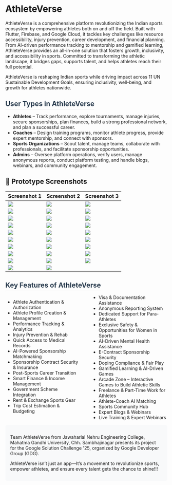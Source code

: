 <h1>AthleteVerse</h1>

AthleteVerse is a comprehensive platform revolutionizing the Indian sports ecosystem by empowering athletes both on and off the field. Built with Flutter, Firebase, and Google Cloud, it tackles key challenges like resource accessibility, injury prevention, career development, and financial planning. From AI-driven performance tracking to mentorship and gamified learning, AthleteVerse provides an all-in-one solution that fosters growth, inclusivity, and accessibility in sports. Committed to transforming the athletic landscape, it bridges gaps, supports talent, and helps athletes reach their full potential.

AthleteVerse is reshaping Indian sports while driving impact across 11 UN Sustainable Development Goals, ensuring inclusivity, well-being, and growth for athletes nationwide.
</div>

## <span style="color: #2c3e50; border-bottom: 1px solid #eee; padding-bottom: 5px; margin-top: 30px;">User Types in AthleteVerse</span>

- **Athletes** – Track performance, explore tournaments, manage injuries, secure sponsorships, plan finances, build a strong professional network, and plan a successful career.
- **Coaches** – Design training programs, monitor athlete progress, provide expert mentorship, and connect with sponsors.
- **Sports Organizations** – Scout talent, manage teams, collaborate with professionals, and facilitate sponsorship opportunities.
- **Admins** – Oversee platform operations, verify users, manage anonymous reports, conduct platform testing, and handle blogs, webinars, and community engagement.

## 🧪 Prototype Screenshots

| Screenshot 1 | Screenshot 2 | Screenshot 3 |
|--------------|--------------|--------------|
| ![](screenshots/1.jpeg) | ![](screenshots/2.jpeg) | ![](screenshots/3.jpeg) |
| ![](screenshots/4.jpeg) | ![](screenshots/5.jpeg) | ![](screenshots/6.jpeg) |
| ![](screenshots/7.jpeg) | ![](screenshots/8.jpeg) | ![](screenshots/9.jpeg) |
| ![](screenshots/10.jpeg) | ![](screenshots/11.jpeg) | ![](screenshots/12.jpeg) |
| ![](screenshots/13.jpeg) | ![](screenshots/14.jpeg) | ![](screenshots/15.jpeg) |
| ![](screenshots/16.jpeg) | ![](screenshots/17.jpeg) | ![](screenshots/18.jpeg) |
| ![](screenshots/19.jpeg) | ![](screenshots/20.jpeg) | ![](screenshots/21.jpeg) |
| ![](screenshots/22.jpeg) | ![](screenshots/23.jpeg) | ![](screenshots/24.jpeg) |
| ![](screenshots/25.jpeg) | ![](screenshots/26.jpeg) | ![](screenshots/27.jpeg) |
| ![](screenshots/28.jpeg) | ![](screenshots/29.jpeg) |  |


## <span style="color: #2c3e50; border-bottom: 1px solid #eee; padding-bottom: 5px; margin-top: 30px;">Key Features of AthleteVerse</span>




<div style="columns: 2; column-gap: 30px;">

- Athlete Authentication & Authorization
- Athlete Profile Creation & Management
- Performance Tracking & Analytics
- Injury Prevention & Rehab
- Quick Access to Medical Records
- AI-Powered Sponsorship Matchmaking
- Sponsorship Contract Security & Insurance
- Post-Sports Career Transition
- Smart Finance & Income Management
- Government Scheme Integration
- Rent & Exchange Sports Gear
- Trip Cost Estimation & Budgeting
- Visa & Documentation Assistance
- Anonymous Reporting System
- Dedicated Support for Para-Athletes
- Exclusive Safety & Opportunities for Women in Sports
- AI-Driven Mental Health Assistance
- E-Contract Sponsorship Security
- Doping Compliance & Fair Play
- Gamified Learning & AI-Driven Games
- Arcade Zone – Interactive Games to Build Athletic Skills
- Freelance & Part-Time Work for Athletes
- Athlete-Coach AI Matching
- Sports Community Hub
- Expert Blogs & Webinars
- Live Training & Expert Webinars
</div>




<div style="background-color: #f8f9fa; padding: 15px; border-radius: 5px; margin: 15px 0;">

Team AthleteVerse from Jawaharlal Nehru Engineering College, Mahatma Gandhi University, Chh. Sambhajinagar presents its project for the Google Solution Challenge '25, organized by Google Developer Group (GDG).



AthleteVerse isn’t just an app—It’s a movement to revolutionize sports, empower athletes, and ensure every talent gets the chance to shine!!!

